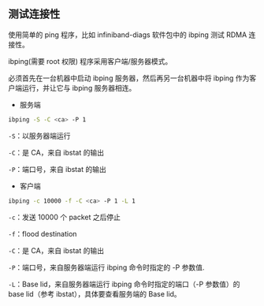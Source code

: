 ## 测试连接性

使用简单的 ping 程序，比如 infiniband-diags 软件包中的 ibping 测试 RDMA 连接性。

ibping(需要 root 权限) 程序采用客户端/服务器模式。

必须首先在一台机器中启动 ibping 服务器，然后再另一台机器中将 ibping 作为客户端运行，并让它与 ibping 服务器相连。

- 服务端

```bash
ibping -S -C <ca> -P 1 
```

`-S`：以服务器端运行

`-C`：是 CA，来自 ibstat 的输出

`-P`：端口号，来自 ibstat 的输出

- 客户端

```bash
ibping -c 10000 -f -C <ca> -P 1 -L 1
```

`-c`：发送 10000 个 packet 之后停止

`-f`：flood destination

`-C`：是 CA，来自 ibstat 的输出

`-P`：端口号，来自服务器端运行 ibping 命令时指定的 -P 参数值.

`-L`：Base lid，来自服务器端运行 ibping 命令时指定的端口（-P 参数值）的 base lid（参考 ibstat），具体要查看服务端的 Base lid。


